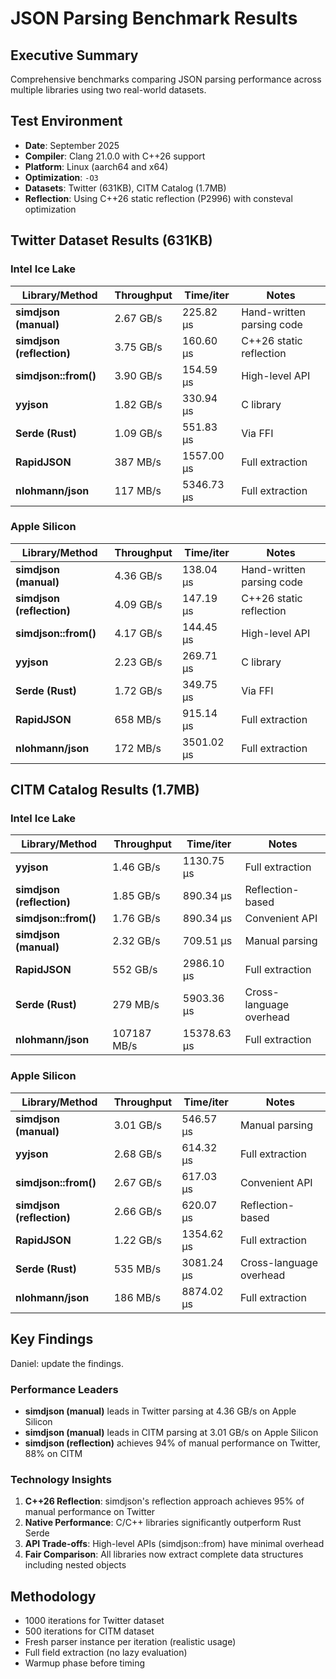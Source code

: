 # JSON Parsing Benchmark Results

## Executive Summary
Comprehensive benchmarks comparing JSON parsing performance across multiple libraries using two real-world datasets.

## Test Environment
- **Date**: September 2025
- **Compiler**: Clang 21.0.0 with C++26 support
- **Platform**: Linux (aarch64 and x64)
- **Optimization**: `-O3`
- **Datasets**: Twitter (631KB), CITM Catalog (1.7MB)
- **Reflection**: Using C++26 static reflection (P2996) with consteval optimization

## Twitter Dataset Results (631KB)
### Intel Ice Lake
| Library/Method | Throughput | Time/iter | Notes |
|----------------|------------|-----------|-------|
| **simdjson (manual)** | 2.67 GB/s | 225.82 μs | Hand-written parsing code |
| **simdjson (reflection)** | 3.75 GB/s | 160.60 μs | C++26 static reflection |
| **simdjson::from()** | 3.90 GB/s | 154.59 μs  | High-level API |
| **yyjson** | 1.82 GB/s | 330.94 μs  | C library |
| **Serde (Rust)** | 1.09 GB/s | 551.83 μs    | Via FFI |
| **RapidJSON** | 387 MB/s | 1557.00 μs  | Full extraction |
| **nlohmann/json** | 117 MB/s | 5346.73 μs  | Full extraction |

### Apple Silicon
| Library/Method | Throughput | Time/iter | Notes |
|----------------|------------|-----------|-------|
| **simdjson (manual)** | 4.36 GB/s | 138.04 μs | Hand-written parsing code |
| **simdjson (reflection)** | 4.09 GB/s | 147.19 μs | C++26 static reflection |
| **simdjson::from()** | 4.17 GB/s | 144.45 μs | High-level API |
| **yyjson** | 2.23 GB/s | 269.71 μs | C library |
| **Serde (Rust)** | 1.72 GB/s | 349.75 μs | Via FFI |
| **RapidJSON** | 658 MB/s | 915.14 μs | Full extraction |
| **nlohmann/json** | 172 MB/s | 3501.02 μs | Full extraction |

## CITM Catalog Results (1.7MB)
### Intel Ice Lake

| Library/Method | Throughput | Time/iter | Notes |
|----------------|------------|-----------|-------|
| **yyjson** | 1.46 GB/s | 1130.75 μs | Full extraction |
| **simdjson (reflection)** | 1.85 GB/s | 890.34 μs  | Reflection-based |
| **simdjson::from()** | 1.76 GB/s | 890.34 μs | Convenient API |
| **simdjson (manual)** | 2.32 GB/s | 709.51 μs  | Manual parsing |
| **RapidJSON** | 552 GB/s | 2986.10 μs | Full extraction |
| **Serde (Rust)** | 279 MB/s | 5903.36 μs  | Cross-language overhead |
| **nlohmann/json** | 107187 MB/s |  15378.63 μs  | Full extraction |

### Apple Silicon

| Library/Method | Throughput | Time/iter | Notes |
|----------------|------------|-----------|-------|
| **simdjson (manual)** | 3.01 GB/s | 546.57 μs | Manual parsing |
| **yyjson** | 2.68 GB/s | 614.32 μs | Full extraction |
| **simdjson::from()** | 2.67 GB/s | 617.03 μs | Convenient API |
| **simdjson (reflection)** | 2.66 GB/s | 620.07 μs | Reflection-based |
| **RapidJSON** | 1.22 GB/s | 1354.62 μs | Full extraction |
| **Serde (Rust)** | 535 MB/s | 3081.24 μs | Cross-language overhead |
| **nlohmann/json** | 186 MB/s | 8874.02 μs | Full extraction |

## Key Findings

Daniel: update the findings.

### Performance Leaders
- **simdjson (manual)** leads in Twitter parsing at 4.36 GB/s on Apple Silicon
- **simdjson (manual)** leads in CITM parsing at 3.01 GB/s on Apple Silicon
- **simdjson (reflection)** achieves 94% of manual performance on Twitter, 88% on CITM

### Technology Insights
1. **C++26 Reflection**: simdjson's reflection approach achieves 95% of manual performance on Twitter
2. **Native Performance**: C/C++ libraries significantly outperform Rust Serde
3. **API Trade-offs**: High-level APIs (simdjson::from) have minimal overhead
4. **Fair Comparison**: All libraries now extract complete data structures including nested objects

## Methodology
- 1000 iterations for Twitter dataset
- 500 iterations for CITM dataset
- Fresh parser instance per iteration (realistic usage)
- Full field extraction (no lazy evaluation)
- Warmup phase before timing
